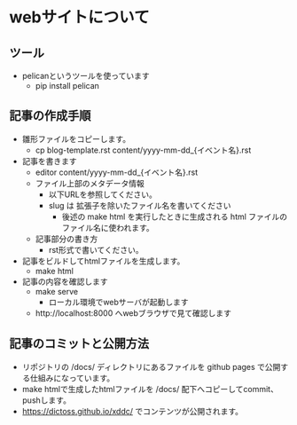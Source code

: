 # webサイトについて

## ツール

- pelicanというツールを使っています
  - pip install pelican

## 記事の作成手順

- 雛形ファイルをコピーします。
  - cp blog-template.rst content/yyyy-mm-dd_{イベント名}.rst
- 記事を書きます
  - editor content/yyyy-mm-dd_{イベント名}.rst
  - ファイル上部のメタデータ情報
    - 以下URLを参照してください。
    - slug は 拡張子を除いたファイル名を書いてください
      - 後述の make html を実行したときに生成される html ファイルのファイル名に使われます。
  - 記事部分の書き方
    - rst形式で書いてください。
- 記事をビルドしてhtmlファイルを生成します。
  - make html
- 記事の内容を確認します
  - make serve
    - ローカル環境でwebサーバが起動します
  - http://localhost:8000 へwebブラウザで見て確認します

## 記事のコミットと公開方法

- リポジトリの /docs/ ディレクトリにあるファイルを github pages で公開する仕組みになっています。
- make htmlで生成したhtmlファイルを /docs/ 配下へコピーしてcommit、pushします。
- https://dictoss.github.io/xddc/ でコンテンツが公開されます。
